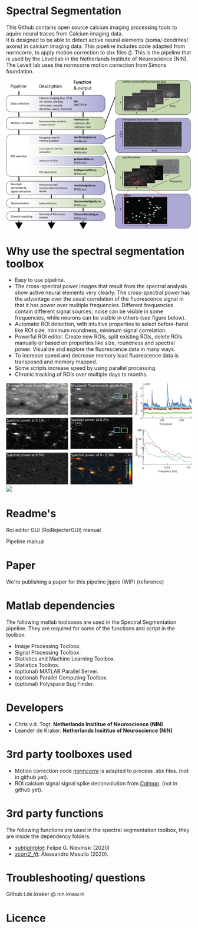 Spectral Segmentation
===========

This Github contains open source calcium imaging processing tools to aquire neural traces from Calcium imaging data.  
It is designed to be able to detect active neural elements (soma/ dendrites/ axons) in calcium imaging data.
This pipeline includes code adapted from normcorre, to apply motion correction to sbx files ().
This is the pipeline that is used by the Leveltlab in the Netherlands Institute of Neuroscience (NIN). 
The Levelt lab uses the normcorre motion correction from Simons foundation.

<img src="https://github.com/Leveltlab/SpectralSegmentation/blob/master/docs/Figure_Analysis_Pipeline.png" width="700" align="center">

Why use the spectral segmentation toolbox
===========
- Easy to use pipeline.
- The cross-spectral power images that result from the spectral analysis show active neural elements very clearly. 
The cross-spectral power has the advantage over the usual correlation of the fluorescence signal in that it has power over multiple frequencies. 
Different frequencies contain different signal sources; noise can be visible in some frequencies, while neurons can be visible in others (see figure below).
- Automatic ROI detection, with intuitive properties to select before-hand like ROI size, minimum roundness, minimum signal correlation.
- Powerful ROI editor. Create new ROIs, split existing ROIs, delete ROIs manually or based on properties like size, roundness and spectral power.
Visualize and explore the fluorescence data in many ways.
- To increase speed and decrease memory load fluorescence data is transposed and memory mapped.
- Some scripts increase speed by using parallel processing.
- Chronic tracking of ROIs over multiple days to months.

<img src="https://github.com/Leveltlab/SpectralSegmentation/blob/master/docs/Figure_spectral-Delier_20190916_002-1-Declutter.png">

<img src="D:\Documents\GitHub\SpectralSegmentation\docs\Fig_4_v6_DataExamplesproperCropped_KS.png" width="350">


Readme's
======
Roi editor GUI (RoiRejecterGUI) manual

Pipeline manual

Paper
======
We're publishing a paper for this pipeline jippie (WIP)
(reference)


Matlab dependencies
======
The following matlab toolboxes are used in the Spectral Segmentation pipeline.
They are required for some of the functions and script in the toolbox.

- Image Processing Toolbox.
- Signal Processing Toolbox.
- Statistics and Machine Learning Toolbox.
- Statistics Toolbox.
- (optional) MATLAB Parallel Server. 
- (optional) Parallel Computing Toolbox. 
- (optional) Polyspace Bug Finder. 


Developers
======
- Chris v.d. Togt.  **Netherlands Insititue of Neuroscience (NIN)**
- Leander de Kraker.  **Netherlands Insititue of Neuroscience (NIN)**


3rd party toolboxes used
=======
- Motion correction code [*normcorre*](https://github.com/flatironinstitute/NoRMCorre) is adapted to process .sbx files. (not in github yet).
- ROI calcium signal signal spike deconvolution from [*CaIman*](https://github.com/flatironinstitute/NoRMCorre). (not in github yet).


3rd party functions
=======
The following functions are used in the spectral segmentation toolbox, they are inside the dependency folders.

- [*subtightplot*](https://www.mathworks.com/matlabcentral/fileexchange/39664-subtightplot): 
	Felipe G. Nievinski (2020)
- [*xcorr2\_fft*](https://www.mathworks.com/matlabcentral/fileexchange/53570-xcorr2\_fft-a-b):
	Alessandro Masullo (2020).
	
Troubleshooting/ questions
========
Github l.de.kraker @ nin.knaw.nl
	
Licence
========

	
	
	
	
	
	
